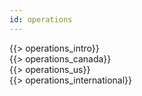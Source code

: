 ```yaml
---
id: operations
---
```


<div class="ops-intro" id="operations_intro">
    {{> operations_intro}}
</div>

<div class="ops-area-row">
    <div id="operations-canada" class="ops-col">
        {{> operations_canada}}
    </div>
    <div id="operations-us" class="ops-col">
        {{> operations_us}}
    </div>
    <div id="operations-international" class="ops-col">
        {{> operations_international}}
    </div>
</div>
